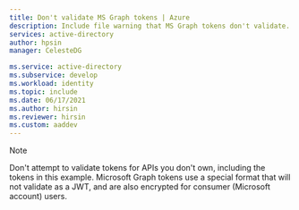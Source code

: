```yaml
---
title: Don't validate MS Graph tokens | Azure
description: Include file warning that MS Graph tokens don't validate.
services: active-directory
author: hpsin
manager: CelesteDG

ms.service: active-directory
ms.subservice: develop
ms.workload: identity
ms.topic: include
ms.date: 06/17/2021
ms.author: hirsin
ms.reviewer: hirsin
ms.custom: aaddev
---
```


> [!NOTE]
> Don't attempt to validate tokens for APIs you don't own, including the tokens in this example.  Microsoft Graph tokens use a special format that will not validate as a JWT, and are also encrypted for consumer (Microsoft account) users.

